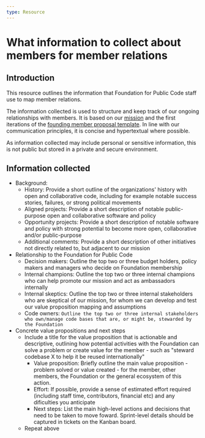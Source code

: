 ```yaml
---
type: Resource
---
```


# What information to collect about members for member relations 

## Introduction

This resource outlines the information that Foundation for Public Code staff use to map member relations.

The information collected is used to structure and keep track of our ongoing relationships with members. It is based on our [mission](../../organization/mission.md) and the first iterations of the [founding member proposal template](founding-membership-proposal.md). In line with our communication principles, it is concise and hypertextual where possible. 

As information collected may include personal or sensitive information, this is not public but stored in a private and secure environment.

## Information collected 

* Background:
   * History: Provide a short outline of the organizations' history with open and collaborative code, including for example notable success stories, failures, or strong political movements
   * Aligned projects: Provide a short description of notable public-purpose open and collaborative software and policy
   * Opportunity projects: Provide a short description of notable software and policy with strong potential to become more open, collaborative and/or public-purpose
   * Additional comments: Provide a short description of other initiatives not directly related to, but adjacent to our mission
* Relationship to the Foundation for Public Code
   * Decision makers: Outline the top two or three budget holders, policy makers and managers who decide on Foundation membership
   * Internal champions: Outline the top two or three internal champions who can help promote our mission and act as ambassadors internally
   * Internal skeptics: Outline the top two or three internal stakeholders who are skeptical of our mission, for whom we can develop and test our value proposition mapping and assumptions
   * Code owners: `Outline the top two or three internal stakeholders who own/manage code bases that are, or might be, stewarded by the Foundation`
* Concrete value propositions and next steps
   * Include a title for the value proposition that is actionable and descriptive, outlining how potential activities with the Foundation can solve a problem or create value for the member - such as "steward codebase X to help it be reused internationally"
      * Value proposition: Briefly outline the main value proposition - problem solved or value created - for the member, other members, the Foundation or the general ecosystem of this action.
      * Effort: If possible, provide a sense of estimated effort required (including staff time, contributors, financial etc) and any dificulties you anticipate
      * Next steps: List the main high-level actions and decisions that need to be taken to move foward. Sprint-level details should be captured in tickets on the Kanban board.
   * Repeat above
